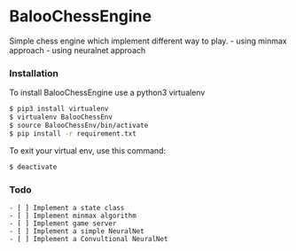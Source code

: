 # BalooChessEngine

Simple chess engine which implement different way to play.
    - using minmax approach
    - using neuralnet approach


### Installation
To install BalooChessEngine use a python3 virtualenv
```sh
$ pip3 install virtualenv
$ virtualenv BalooChessEnv
$ source BalooChessEnv/bin/activate
$ pip install -r requirement.txt
```

To exit your virtual env, use this command:
```sh
$ deactivate
```

### Todo

    - [ ] Implement a state class
    - [ ] Implement minmax algorithm
    - [ ] Implement game server
    - [ ] Implement a simple NeuralNet
    - [ ] Implement a Convultional NeuralNet
